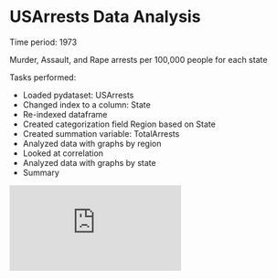 # USArrests Data Analysis
Time period: 1973

Murder, Assault, and Rape arrests per 100,000 people for each state

Tasks performed:

* Loaded pydataset: USArrests
* Changed index to a column: State
* Re-indexed dataframe
* Created categorization field Region based on State
* Created summation variable: TotalArrests
* Analyzed data with graphs by region 
* Looked at correlation 
* Analyzed data with graphs by state
* Summary

![USArrests PDF](https://github.com/Sarah269/glowing-dollop/blob/main/USArrests/USArrests.pdf)
